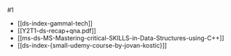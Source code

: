 #1
- [[ds-index-gammal-tech]]
- [[Y2T1-ds-recap+qna.pdf]]
- [[ms-ds-MS-Mastering-critical-SKILLS-in-Data-Structures-using-C++]]
- [[ds-index-{small-udemy-course-by-jovan-kostic}]]